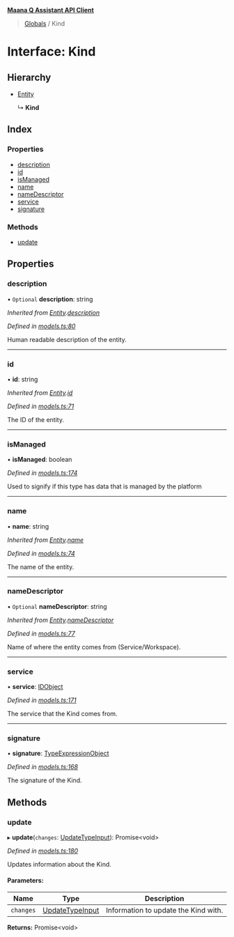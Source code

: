 **[Maana Q Assistant API Client](../README.md)**

> [Globals](../README.md) / Kind

# Interface: Kind

## Hierarchy

* [Entity](entity.md)

  ↳ **Kind**

## Index

### Properties

* [description](kind.md#description)
* [id](kind.md#id)
* [isManaged](kind.md#ismanaged)
* [name](kind.md#name)
* [nameDescriptor](kind.md#namedescriptor)
* [service](kind.md#service)
* [signature](kind.md#signature)

### Methods

* [update](kind.md#update)

## Properties

### description

• `Optional` **description**: string

*Inherited from [Entity](entity.md).[description](entity.md#description)*

*Defined in [models.ts:80](https://github.com/maana-io/q-assistant-client/blob/develop/src/models.ts#L80)*

Human readable description of the entity.

___

### id

•  **id**: string

*Inherited from [Entity](entity.md).[id](entity.md#id)*

*Defined in [models.ts:71](https://github.com/maana-io/q-assistant-client/blob/develop/src/models.ts#L71)*

The ID of the entity.

___

### isManaged

•  **isManaged**: boolean

*Defined in [models.ts:174](https://github.com/maana-io/q-assistant-client/blob/develop/src/models.ts#L174)*

Used to signify if this type has data that is managed by the platform

___

### name

•  **name**: string

*Inherited from [Entity](entity.md).[name](entity.md#name)*

*Defined in [models.ts:74](https://github.com/maana-io/q-assistant-client/blob/develop/src/models.ts#L74)*

The name of the entity.

___

### nameDescriptor

• `Optional` **nameDescriptor**: string

*Inherited from [Entity](entity.md).[nameDescriptor](entity.md#namedescriptor)*

*Defined in [models.ts:77](https://github.com/maana-io/q-assistant-client/blob/develop/src/models.ts#L77)*

Name of where the entity comes from (Service/Workspace).

___

### service

•  **service**: [IDObject](idobject.md)

*Defined in [models.ts:171](https://github.com/maana-io/q-assistant-client/blob/develop/src/models.ts#L171)*

The service that the Kind comes from.

___

### signature

•  **signature**: [TypeExpressionObject](../README.md#typeexpressionobject)

*Defined in [models.ts:168](https://github.com/maana-io/q-assistant-client/blob/develop/src/models.ts#L168)*

The signature of the Kind.

## Methods

### update

▸ **update**(`changes`: [UpdateTypeInput](updatetypeinput.md)): Promise\<void>

*Defined in [models.ts:180](https://github.com/maana-io/q-assistant-client/blob/develop/src/models.ts#L180)*

Updates information about the Kind.

#### Parameters:

Name | Type | Description |
------ | ------ | ------ |
`changes` | [UpdateTypeInput](updatetypeinput.md) | Information to update the Kind with.  |

**Returns:** Promise\<void>
